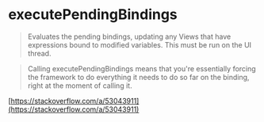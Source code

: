 # executePendingBindings

> Evaluates the pending bindings, updating any Views that have expressions bound to modified variables. This must be run on the UI thread.

> Calling executePendingBindings means that you're essentially forcing the framework to do everything it needs to do so far on the binding, right at the moment of calling it.

[https://stackoverflow.com/a/53043911](https://stackoverflow.com/a/53043911)